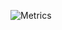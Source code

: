 ![Metrics](https://metrics.lecoq.io/elisoncrum?template=classic&base.hireable=true&commits.authoring=william.crum%40usmc.mil%2C%20elisoncrum%40gmail.com&followup=1&achievements=1&activity=1&lines=1&base.indepth=false&base.hireable=true&followup.sections=repositories&followup.indepth=false&activity.limit=5&activity.load=300&activity.days=14&activity.visibility=all&activity.timestamps=false&activity.filter=all&achievements.threshold=C&achievements.secrets=true&achievements.display=detailed&achievements.limit=0&config.timezone=Etc%2FGMT%2B8&config.display=large)
